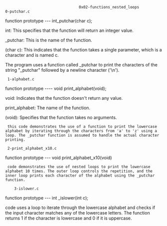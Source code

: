                                      0x02-functions_nested_loops
    0-putchar.c
    
function prototype ---  int_putchar(char c);

int: This specifies that the function will return an integer value.

_putchar: This is the name of the function.

(char c): This indicates that the function takes a single parameter, which is a character and is named c.

The program uses a function called _putchar to print the characters of the string "_putchar" followed by a newline character ('\n'). 

     1-alphabet.c
     
function prototype ----  void print_alphabet(void);

void: Indicates that the function doesn't return any value.

print_alphabet: The name of the function.

(void): Specifies that the function takes no arguments.

     this code demonstrates the use of a function to print the lowercase alphabet by iterating through the characters from 'a' to 'z' using a loop. The _putchar function is assumed to handle the actual character printing.

     2-print_alphabet_x10.c

function prototype --- void print_alphabet_x10(void)

     code demonstrates the use of nested loops to print the lowercase alphabet 10 times. The outer loop controls the repetition, and the inner loop prints each character of the alphabet using the _putchar function. 

        3-islower.c

function prototype --- int _islower(int c);

code uses a loop to iterate through the lowercase alphabet and checks if the input character matches any of the lowercase letters. The function returns 1 if the character is lowercase and 0 if it is uppercase. 
